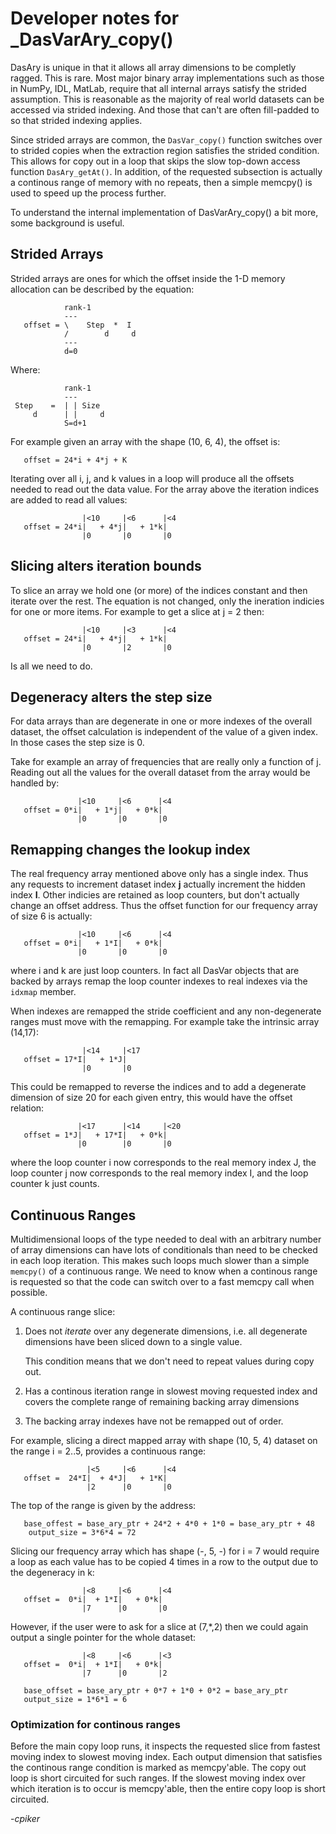 # Developer notes for \_DasVarAry_copy()

DasAry is unique in that it allows all array dimensions to be completly ragged.
This is rare.  Most major binary array implementations such as those in NumPy, 
IDL, MatLab, require that all internal arrays satisfy the strided assumption.
This is reasonable as the majority of real world datasets can be accessed 
via strided indexing.  And those that can't are often fill-padded to so that
strided indexing applies.

Since strided arrays are common, the `DasVar_copy()` function switches over
to strided copies when the extraction region satisfies the strided condition.
This allows for copy out in a loop that skips the slow top-down access function
`DasAry_getAt()`.  In addition, of the requested subsection is actually a continous
range of memory with no repeats, then a simple memcpy() is used to speed up the
process further.

To understand the internal implementation of DasVarAry_copy() a bit more, some
background is useful.

## Strided Arrays

Strided arrays are ones for which the offset inside the 1-D memory allocation
can be described by the equation:
```
            rank-1
            ---
   offset = \    Step  *  I
            /        d     d
            ---
            d=0
```
Where:
```
            rank-1
            ---
 Step    =  | | Size 
     d      | |     d
            S=d+1
```                
For example given an array with the shape (10, 6, 4), the offset is:
```
   offset = 24*i + 4*j + K
```	
Iterating over all i, j, and k values in a loop will produce all the offsets
needed to read out the data value.  For the array above the iteration indices
are added to read all values:
```
                |<10     |<6      |<4
   offset = 24*i|   + 4*j|   + 1*k|
                |0       |0       |0
```

## Slicing alters iteration bounds

To slice an array we hold one (or more) of the indices constant and then 
iterate over the rest.  The equation is not changed, only the ineration
indicies for one or more items.  For example to get a slice at j = 2 
then:

```
                |<10     |<3      |<4
   offset = 24*i|   + 4*j|   + 1*k|
                |0       |2       |0
```

Is all we need to do.

## Degeneracy alters the step size

For data arrays than are degenerate in one or more indexes of the overall
dataset, the offset calculation is independent of the value of a given index.
In those cases the step size is 0.  

Take for example an array of frequencies that are really only a function of j.
Reading out all the values for the overall dataset from the array would be
handled by:
```
               |<10     |<6      |<4
   offset = 0*i|   + 1*j|   + 0*k|
               |0       |0       |0
```

## Remapping changes the lookup index

The real frequency array mentioned above only has a single index.  Thus any
requests to increment dataset index **j** actually increment the hidden index
**I**.  Other indicies are retained as loop counters, but don't actually 
change an offset address.  Thus the offset function for our frequency array
of size 6 is actually:
```
               |<10     |<6      |<4
   offset = 0*i|   + 1*I|   + 0*k|
               |0       |0       |0
```
where i and k are just loop counters.  In fact all DasVar objects that are
backed by arrays remap the loop counter indexes to real indexes via the `idxmap`
member.

When indexes are remapped the stride coefficient and any non-degenerate ranges
must move with the remapping.  For example take the intrinsic array (14,17):
```
                |<14     |<17
   offset = 17*I|   + 1*J|  
                |0       |0 
```
This could be remapped to reverse the indices and to add a degenerate dimension
of size 20 for each given entry, this would have the offset relation:
```
               |<17      |<14     |<20
   offset = 1*J|   + 17*I|   + 0*k|
               |0        |0       |0
```
where the loop counter i now corresponds to the real memory index J, the loop
counter j now corresponds to the real memory index I, and the loop counter k
just counts.

## Continuous Ranges

Multidimensional loops of the type needed to deal with an arbitrary number of
array dimensions can have lots of conditionals than need to be checked in each
loop iteration.  This makes such loops much slower than a simple `memcpy()` of
a continuous range.  We need to know when a continous range is requested so that
the code can switch over to a fast memcpy call when possible.

A continuous range slice:

  1. Does not *iterate* over any degenerate dimensions, i.e. all degenerate
     dimensions have been sliced down to a single value.
	  
     This condition means that we don't need to repeat values during copy out.

  2. Has a continous iteration range in slowest moving requested index
     and covers the complete range of remaining backing array dimensions
     
  3. The backing array indexes have not be remapped out of order.

For example, slicing a direct mapped array with shape (10, 5, 4) dataset on the
range i = 2..5, provides a continuous range:
```
                 |<5     |<6      |<4
   offset =  24*I|  + 4*J|   + 1*K|
                 |2      |0       |0
```
The top of the range is given by the address:
```
   base_offest = base_ary_ptr + 24*2 + 4*0 + 1*0 = base_ary_ptr + 48
	output_size = 3*6*4 = 72
```
Slicing our frequency array which has shape (-, 5, -) for i = 7 would require
a loop as each value has to be copied 4 times in a row to the output due to
the degeneracy in k:
```
                |<8     |<6      |<4
   offset =  0*i|  + 1*I|   + 0*k|
                |7      |0       |0
```
However, if the user were to ask for a slice at (7,*,2) then we could again
output a single pointer for the whole dataset:
```
                |<8     |<6      |<3
   offset =  0*i|  + 1*I|   + 0*k|
                |7      |0       |2

   base_offset = base_ary_ptr + 0*7 + 1*0 + 0*2 = base_ary_ptr
   output_size = 1*6*1 = 6
```

### Optimization for continous ranges

Before the main copy loop runs, it inspects the requested slice from fastest
moving index to slowest moving index.  Each output dimension that satisfies
the continous range condition is marked as memcpy'able.  The copy out loop is
short circuited for such ranges.  If the slowest moving index over which iteration
is to occur is memcpy'able, then the entire copy loop is short circuited.

-*cpiker*
